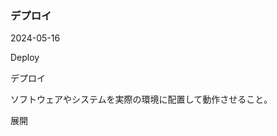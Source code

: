 <article id="デプロイ">

### デプロイ

<p class="st_update_header">2024-05-16</p>
<p class="st_name_header_en">Deploy</p>
<p class="st_name_header_jp">デプロイ</p>
<div class="article_explanation">ソフトウェアやシステムを実際の環境に配置して動作させること。</div>
<p class="st_name_header_synonyms">展開</p>
</article>
